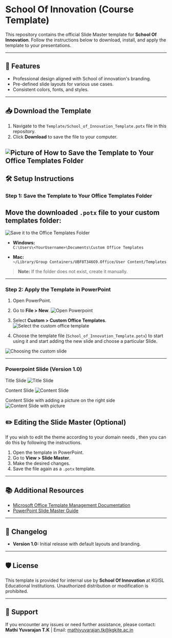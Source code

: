 
# School Of Innovation (Course Template)

This repository contains the official Slide Master template for **School Of Innovation**. Follow the instructions below to download, install, and apply the template to your presentations.

---
## 🎯 Features
- Professional design aligned with School of innovation's branding.
- Pre-defined slide layouts for various use cases.
- Consistent colors, fonts, and styles.

---

## 📥 Download the Template
 1. Navigate to the `Template/School_of_Innovation_Template.potx` file in this repository.
 2. Click **Download** to save the file to your computer.

![Picture of How to Save the Template to Your Office Templates Folder](Media/pic01.png)
---

## 🛠️ Setup Instructions

### **Step 1: Save the Template to Your Office Templates Folder**
Move the downloaded `.potx` file to your custom templates folder:
--
![Save it to the Office Templates Folder](Media/pic02.png)

- **Windows:**  
  `C:\Users\<YourUsername>\Documents\Custom Office Templates`

- **Mac:**  
  `~/Library/Group Containers/UBF8T346G9.Office/User Content/Templates`

> **Note:** If the folder does not exist, create it manually.

---
### **Step 2: Apply the Template in PowerPoint**
1. Open PowerPoint.
2. Go to **File > New**.
![Open Powerpoint](Media/pic03.png)
3. Select **Custom > Custom Office Templates**.
![Select the custom office template](Media/pic04.png)

4. Choose the template file (`School_of_Innovation_Template.potx`) to start using it and start adding the new slide and choose a particular Slide.

![Choosing the custom slide](Media/pic05.png)


---
### **Powerpoint Slide (Version 1.0)**
Title Slide 
![Title Slide](Media/temp1ui.png)

Content Slide 
![Content Slide](Media/temp2ui.png)

Content Slide with adding a picture on the right side
![Content Slide with picture](Media/temp3ui.png)

## ✏️ Editing the Slide Master (Optional)
If you wish to edit the theme according to your domain needs , then you can do this by following the instructions.
 
1. Open the template in PowerPoint.
2. Go to **View > Slide Master**.
3. Make the desired changes.
4. Save the file again as a `.potx` template.

---
## 📚 Additional Resources
- [Microsoft Office Template Management Documentation](https://learn.microsoft.com/en-us/office/client-developer/powerpoint-home)
- [PowerPoint Slide Master Guide](https://support.microsoft.com/en-us/office/what-is-a-slide-master-b9abb2a0-7aef-4257-a14e-4329c904da54)

---
## 🧾 Changelog
- **Version 1.0:** Initial release with default layouts and branding.

---
## 🛡️ License
This template is provided for internal use by **School Of Innovation** at KGISL Educational Institutions. Unauthorized distribution or modification is prohibited.

---
## 📩 Support
If you encounter any issues or need further assistance, please contact:
 **Mathi Yuvarajan T.K** | 
Email: mathiyuvarajan.tk@kgkite.ac.in